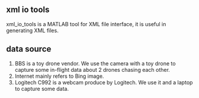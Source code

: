 ## xml io tools 
xml_io_tools is a MATLAB tool for XML file interface, it is useful in generating XML files.

## data source
1.  BBS is a toy drone vendor. We use the camera with a toy drone to capture some in-flight data about 2 drones chasing each other.
2.  Internet mainly refers to Bing image.
3.  Logitech C992 is a webcam produce by Logitech. We use it and a laptop to capture some data. 